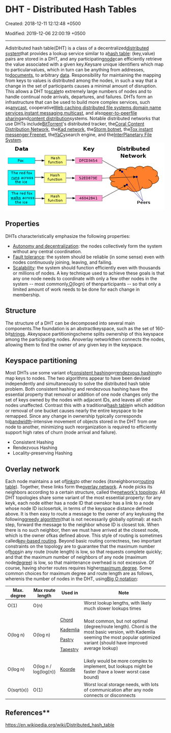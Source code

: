# DHT - Distributed Hash Tables

Created: 2018-12-11 12:12:48 +0500

Modified: 2019-12-06 22:00:19 +0500

---

Adistributed hash table(DHT) is a class of a decentralized[distributed system](https://en.wikipedia.org/wiki/Distributed_computing)that provides a lookup service similar to a[hash table](https://en.wikipedia.org/wiki/Hash_table): (key,value) pairs are stored in a DHT, and any participating[node](https://en.wikipedia.org/wiki/Node_(networking))can efficiently retrieve the value associated with a given key.Keysare unique identifiers which map to particularvalues, which in turn can be anything from addresses, to[documents](https://en.wikipedia.org/wiki/Electronic_document), to arbitrary [data](https://en.wikipedia.org/wiki/Data_(computing)). Responsibility for maintaining the mapping from keys to values is distributed among the nodes, in such a way that a change in the set of participants causes a minimal amount of disruption. This allows a DHT to[scale](https://en.wikipedia.org/wiki/Scale_(computing))to extremely large numbers of nodes and to handle continual node arrivals, departures, and failures.
DHTs form an infrastructure that can be used to build more complex services, such as[anycast](https://en.wikipedia.org/wiki/Anycast), cooperative[Web caching](https://en.wikipedia.org/wiki/Web_cache),[distributed file systems](https://en.wikipedia.org/wiki/Distributed_file_system),[domain name services](https://en.wikipedia.org/wiki/Domain_name_system),[instant messaging](https://en.wikipedia.org/wiki/Instant_messaging),[multicast](https://en.wikipedia.org/wiki/Multicast), and also[peer-to-peer](https://en.wikipedia.org/wiki/Peer-to-peer)[file sharing](https://en.wikipedia.org/wiki/File_sharing)and[content distribution](https://en.wikipedia.org/wiki/Content_distribution)systems. Notable distributed networks that use DHTs include[BitTorrent](https://en.wikipedia.org/wiki/BitTorrent_(protocol))'s distributed tracker, the[Coral Content Distribution Network](https://en.wikipedia.org/wiki/Coral_Content_Distribution_Network), the[Kad network](https://en.wikipedia.org/wiki/Kad_network), the[Storm botnet](https://en.wikipedia.org/wiki/Storm_botnet), the[Tox instant messenger](https://en.wikipedia.org/wiki/Tox_(protocol)),[Freenet](https://en.wikipedia.org/wiki/Freenet), the[YaCy](https://en.wikipedia.org/wiki/YaCy)search engine, and the[InterPlanetary File System](https://en.wikipedia.org/wiki/InterPlanetary_File_System).
![image](media/DHT---Distributed-Hash-Tables-image1.png)
## Properties

DHTs characteristically emphasize the following properties:
-   [Autonomy and decentralization](https://en.wikipedia.org/wiki/Decentralized_computing): the nodes collectively form the system without any central coordination.
-   [Fault tolerance](https://en.wikipedia.org/wiki/Fault_tolerance): the system should be reliable (in some sense) even with nodes continuously joining, leaving, and failing.
-   [Scalability](https://en.wikipedia.org/wiki/Scale_(computing)): the system should function efficiently even with thousands or millions of nodes.
A key technique used to achieve these goals is that any one node needs to coordinate with only a few other nodes in the system -- most commonly,[O](https://en.wikipedia.org/wiki/Big_O_notation)(logn) of thenparticipants -- so that only a limited amount of work needs to be done for each change in membership.
## Structure

The structure of a DHT can be decomposed into several main components.The foundation is an abstractkeyspace, such as the set of 160-bit[strings](https://en.wikipedia.org/wiki/String_(computer_science)). Akeyspace partitioningscheme splits ownership of this keyspace among the participating nodes. Anoverlay networkthen connects the nodes, allowing them to find the owner of any given key in the keyspace.
## Keyspace partitioning

Most DHTs use some variant of[consistent hashing](https://en.wikipedia.org/wiki/Consistent_hashing)or[rendezvous hashing](https://en.wikipedia.org/wiki/Rendezvous_hashing)to map keys to nodes. The two algorithms appear to have been devised independently and simultaneously to solve the distributed hash table problem.
Both consistent hashing and rendezvous hashing have the essential property that removal or addition of one node changes only the set of keys owned by the nodes with adjacent IDs, and leaves all other nodes unaffected. Contrast this with a traditional[hash table](https://en.wikipedia.org/wiki/Hash_table)in which addition or removal of one bucket causes nearly the entire keyspace to be remapped. Since any change in ownership typically corresponds to[bandwidth](https://en.wikipedia.org/wiki/Bandwidth_(computing))-intensive movement of objects stored in the DHT from one node to another, minimizing such reorganization is required to efficiently support high rates of churn (node arrival and failure).
-   Consistent Hashing
-   Rendezvous Hashing
-   Locality-preserving Hashing
## Overlay network

Each node maintains a set of[links](https://en.wikipedia.org/wiki/Data_link)to other nodes (itsneighborsor[routing table](https://en.wikipedia.org/wiki/Routing_table)). Together, these links form the[overlay network](https://en.wikipedia.org/wiki/Overlay_network). A node picks its neighbors according to a certain structure, called the[network's topology](https://en.wikipedia.org/wiki/Network_topology).
All DHT topologies share some variant of the most essential property: for any keyk, each node either has a node ID that ownskor has a link to a node whose node ID isclosertok, in terms of the keyspace distance defined above. It is then easy to route a message to the owner of any keykusing the following[greedy algorithm](https://en.wikipedia.org/wiki/Greedy_algorithm)(that is not necessarily globally optimal): at each step, forward the message to the neighbor whose ID is closest tok. When there is no such neighbor, then we must have arrived at the closest node, which is the owner ofkas defined above. This style of routing is sometimes called[key-based routing](https://en.wikipedia.org/wiki/Key-based_routing).
Beyond basic routing correctness, two important constraints on the topology are to guarantee that the maximum number of[hops](https://en.wikipedia.org/wiki/Hop_(networking))in any route (route length) is low, so that requests complete quickly; and that the maximum number of neighbors of any node (maximum node[degree](https://en.wikipedia.org/wiki/Degree_(graph_theory))) is low, so that maintenance overhead is not excessive. Of course, having shorter routes requires higher[maximum degree](https://en.wikipedia.org/wiki/Maximum_degree). Some common choices for maximum degree and route length are as follows, wherenis the number of nodes in the DHT, using[Big O notation](https://en.wikipedia.org/wiki/Big_O_notation):

<table>
<colgroup>
<col style="width: 13%" />
<col style="width: 15%" />
<col style="width: 13%" />
<col style="width: 57%" />
</colgroup>
<thead>
<tr class="header">
<th>Max. degree</th>
<th>Max route length</th>
<th>Used in</th>
<th>Note</th>
</tr>
</thead>
<tbody>
<tr class="odd">
<td>O(1)</td>
<td>O(n)</td>
<td></td>
<td>Worst lookup lengths, with likely much slower lookups times</td>
</tr>
<tr class="even">
<td>O(log n)</td>
<td>O(log n)</td>
<td><p><a href="https://en.wikipedia.org/wiki/Chord_(peer-to-peer)">Chord</a></p>
<p><a href="https://en.wikipedia.org/wiki/Kademlia">Kademlia</a></p>
<p><a href="https://en.wikipedia.org/wiki/Pastry_(DHT)">Pastry</a></p>
<p><a href="https://en.wikipedia.org/wiki/Tapestry_(DHT)">Tapestry</a></p></td>
<td>Most common, but not optimal (degree/route length). Chord is the most basic version, with Kademlia seeming the most popular optimized variant (should have improved average lookup)</td>
</tr>
<tr class="odd">
<td>O(log n)</td>
<td>O(log n / log(log(n))</td>
<td><a href="https://en.wikipedia.org/wiki/Koorde">Koorde</a></td>
<td>Likely would be more complex to implement, but lookups might be faster (have a lower worst case bound)</td>
</tr>
<tr class="even">
<td>O(sqrt(x))</td>
<td>O(1)</td>
<td></td>
<td>Worst local storage needs, with lots of communication after any node connects or disconnects</td>
</tr>
</tbody>
</table>

## References**

<https://en.wikipedia.org/wiki/Distributed_hash_table>
